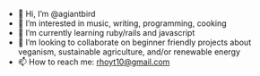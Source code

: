 - 👋 Hi, I’m @agiantbird
- 👀 I’m interested in music, writing, programming, cooking
- 🌱 I’m currently learning ruby/rails and javascript
- 💞️ I’m looking to collaborate on beginner friendly projects about veganism, sustainable agriculture, and/or renewable energy
- 📫 How to reach me: rhoyt10@gmail.com

<!---
agiantbird/agiantbird is a ✨ special ✨ repository because its `README.md` (this file) appears on your GitHub profile.
You can click the Preview link to take a look at your changes.
--->
